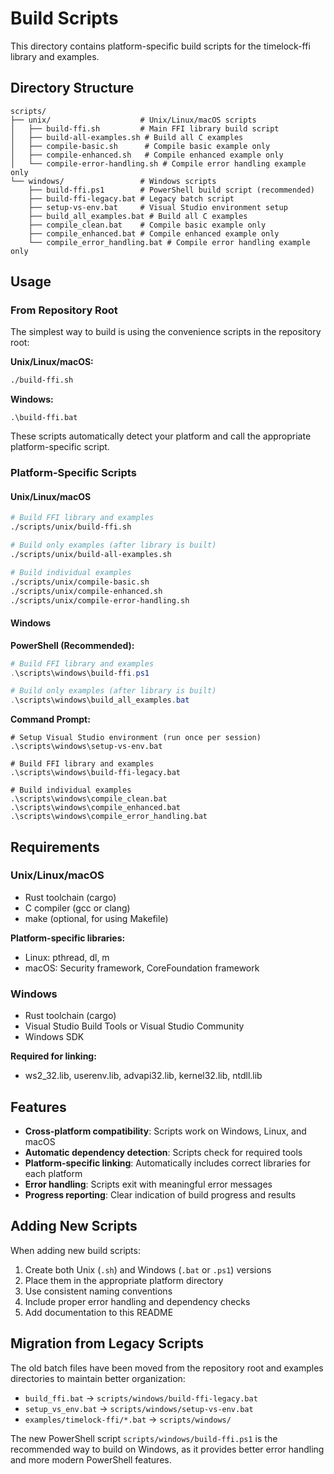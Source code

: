 # Build Scripts

This directory contains platform-specific build scripts for the timelock-ffi library and examples.

## Directory Structure

```
scripts/
├── unix/                    # Unix/Linux/macOS scripts
│   ├── build-ffi.sh         # Main FFI library build script
│   ├── build-all-examples.sh # Build all C examples
│   ├── compile-basic.sh      # Compile basic example only
│   ├── compile-enhanced.sh   # Compile enhanced example only
│   └── compile-error-handling.sh # Compile error handling example only
└── windows/                 # Windows scripts
    ├── build-ffi.ps1        # PowerShell build script (recommended)
    ├── build-ffi-legacy.bat # Legacy batch script
    ├── setup-vs-env.bat     # Visual Studio environment setup
    ├── build_all_examples.bat # Build all C examples
    ├── compile_clean.bat    # Compile basic example only
    ├── compile_enhanced.bat # Compile enhanced example only
    └── compile_error_handling.bat # Compile error handling example only
```

## Usage

### From Repository Root

The simplest way to build is using the convenience scripts in the repository root:

**Unix/Linux/macOS:**
```bash
./build-ffi.sh
```

**Windows:**
```batch
.\build-ffi.bat
```

These scripts automatically detect your platform and call the appropriate platform-specific script.

### Platform-Specific Scripts

#### Unix/Linux/macOS

```bash
# Build FFI library and examples
./scripts/unix/build-ffi.sh

# Build only examples (after library is built)
./scripts/unix/build-all-examples.sh

# Build individual examples
./scripts/unix/compile-basic.sh
./scripts/unix/compile-enhanced.sh
./scripts/unix/compile-error-handling.sh
```

#### Windows

**PowerShell (Recommended):**
```powershell
# Build FFI library and examples
.\scripts\windows\build-ffi.ps1

# Build only examples (after library is built)
.\scripts\windows\build_all_examples.bat
```

**Command Prompt:**
```batch
# Setup Visual Studio environment (run once per session)
.\scripts\windows\setup-vs-env.bat

# Build FFI library and examples
.\scripts\windows\build-ffi-legacy.bat

# Build individual examples
.\scripts\windows\compile_clean.bat
.\scripts\windows\compile_enhanced.bat
.\scripts\windows\compile_error_handling.bat
```

## Requirements

### Unix/Linux/macOS

- Rust toolchain (cargo)
- C compiler (gcc or clang)
- make (optional, for using Makefile)

**Platform-specific libraries:**
- Linux: pthread, dl, m
- macOS: Security framework, CoreFoundation framework

### Windows

- Rust toolchain (cargo)
- Visual Studio Build Tools or Visual Studio Community
- Windows SDK

**Required for linking:**
- ws2_32.lib, userenv.lib, advapi32.lib, kernel32.lib, ntdll.lib

## Features

- **Cross-platform compatibility**: Scripts work on Windows, Linux, and macOS
- **Automatic dependency detection**: Scripts check for required tools
- **Platform-specific linking**: Automatically includes correct libraries for each platform
- **Error handling**: Scripts exit with meaningful error messages
- **Progress reporting**: Clear indication of build progress and results

## Adding New Scripts

When adding new build scripts:

1. Create both Unix (`.sh`) and Windows (`.bat` or `.ps1`) versions
2. Place them in the appropriate platform directory
3. Use consistent naming conventions
4. Include proper error handling and dependency checks
5. Add documentation to this README

## Migration from Legacy Scripts

The old batch files have been moved from the repository root and examples directories to maintain better organization:

- `build_ffi.bat` → `scripts/windows/build-ffi-legacy.bat`
- `setup_vs_env.bat` → `scripts/windows/setup-vs-env.bat`
- `examples/timelock-ffi/*.bat` → `scripts/windows/`

The new PowerShell script `scripts/windows/build-ffi.ps1` is the recommended way to build on Windows, as it provides better error handling and more modern PowerShell features.
